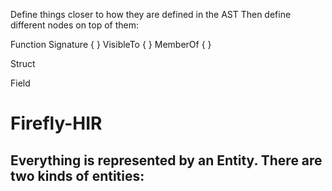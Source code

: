 Define things closer to how they are defined in the AST
Then define different nodes on top of them:

Function
    Signature { }
    VisibleTo { }
    MemberOf  { }

Struct

Field

# Firefly-HIR

Everything is represented by an Entity. There are two kinds of entities:
- 